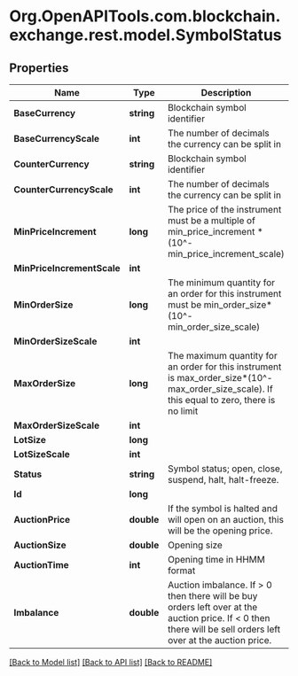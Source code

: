 
# Org.OpenAPITools.com.blockchain.exchange.rest.model.SymbolStatus

## Properties

Name | Type | Description | Notes
------------ | ------------- | ------------- | -------------
**BaseCurrency** | **string** | Blockchain symbol identifier | [optional] 
**BaseCurrencyScale** | **int** | The number of decimals the currency can be split in | [optional] 
**CounterCurrency** | **string** | Blockchain symbol identifier | [optional] 
**CounterCurrencyScale** | **int** | The number of decimals the currency can be split in | [optional] 
**MinPriceIncrement** | **long** | The price of the instrument must be a multiple of min_price_increment * (10^-min_price_increment_scale) | [optional] 
**MinPriceIncrementScale** | **int** |  | [optional] 
**MinOrderSize** | **long** | The minimum quantity for an order for this instrument must be min_order_size*(10^-min_order_size_scale) | [optional] 
**MinOrderSizeScale** | **int** |  | [optional] 
**MaxOrderSize** | **long** | The maximum quantity for an order for this instrument is max_order_size*(10^-max_order_size_scale). If this equal to zero, there is no limit | [optional] 
**MaxOrderSizeScale** | **int** |  | [optional] 
**LotSize** | **long** |  | [optional] 
**LotSizeScale** | **int** |  | [optional] 
**Status** | **string** | Symbol status; open, close, suspend, halt, halt-freeze. | [optional] 
**Id** | **long** |  | [optional] 
**AuctionPrice** | **double** | If the symbol is halted and will open on an auction, this will be the opening price. | [optional] 
**AuctionSize** | **double** | Opening size | [optional] 
**AuctionTime** | **int** | Opening time in HHMM format | [optional] 
**Imbalance** | **double** | Auction imbalance. If &gt; 0 then there will be buy orders left over at the auction price. If &lt; 0 then there will be sell orders left over at the auction price. | [optional] 

[[Back to Model list]](../README.md#documentation-for-models)
[[Back to API list]](../README.md#documentation-for-api-endpoints)
[[Back to README]](../README.md)

